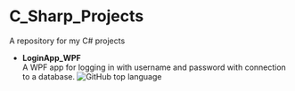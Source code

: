 # C_Sharp_Projects

A repository for my C# projects 

* **LoginApp_WPF**    
    A WPF app for logging in with username and password with connection to a database.
    ![GitHub top language](https://img.shields.io/github/languages/top/TiberiusRC/C_Sharp_Projects?color=green&style=plastic)
